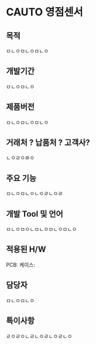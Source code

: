 # CAUTO 영점센서

## 목적

ㅁㄴㅇㅁㄴㅇㅁㄴㅇ

## 개발기간

ㅁㄴㅇㅁㄴㅇ

## 제품버전

ㅁㄴㅇㅁㄴㅇㅁㄴㅇ

## 거래처 ? 납품처 ? 고객사?

ㄴㅇㄹㅇㅀㅇ

## 주요 기능

ㅁㄴㅇㅁㄴㅇㄴㅇㄹㄴㅇㄹ

## 개발 Tool 및 언어

ㅁㄴㅇㅁㅇㄴㅁㄴㅇㅁㄴㅇㅁㄴㅇ

## 적용된 H/W

PCB:
케이스:

## 담당자

ㅁㄴㅇㅁㄴㅇ 

## 특이사항 

ㄹㅇㄹㅇㄴㄹㄴㅇㄹㄴㅇㄹㄴㅇ 

